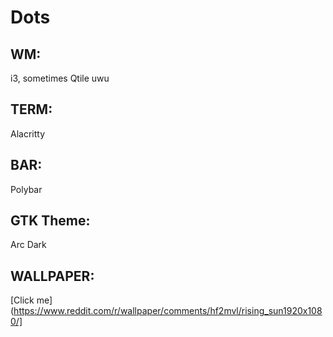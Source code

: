 # Dots

## WM: 
i3, sometimes Qtile uwu
## TERM: 
Alacritty
## BAR:
Polybar
## GTK Theme: 
Arc Dark
## WALLPAPER: 
[Click me](https://www.reddit.com/r/wallpaper/comments/hf2mvl/rising_sun1920x1080/]
